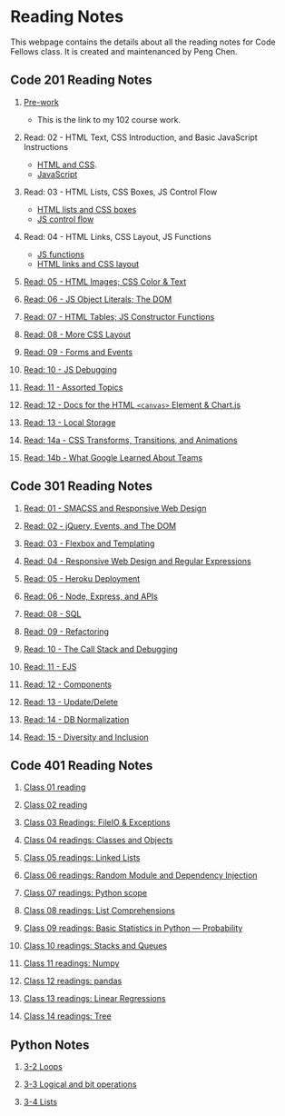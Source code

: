 # Reading Notes
This webpage contains the details about all the reading notes for Code Fellows class. It is created and maintenanced by Peng Chen.
## Code 201 Reading Notes
1. [Pre-work](https://pengchen11.github.io/learning-journal/)
   - This is the link to my 102 course work. 
2. Read: 02 - HTML Text, CSS Introduction, and Basic JavaScript Instructions
   - [HTML and CSS](https://pengchen11.github.io/reading-notes/201/class-02). 
   - [JavaScript](https://pengchen11.github.io/learning-journal/read_08)

3. Read: 03 - HTML Lists, CSS Boxes, JS Control Flow
   - [HTML lists and CSS boxes](https://pengchen11.github.io/reading-notes/201/class-03)
   - [JS control flow](https://pengchen11.github.io/learning-journal/read_08)

4. Read: 04 - HTML Links, CSS Layout, JS Functions
   - [JS functions](https://pengchen11.github.io/learning-journal/read_08)
   - [HTML links and CSS layout](https://pengchen11.github.io/reading-notes/201/class-04)
  
5. [Read: 05 - HTML Images; CSS Color & Text](https://pengchen11.github.io/reading-notes/201/class-05)
  
6. [Read: 06 - JS Object Literals; The DOM](https://pengchen11.github.io/reading-notes/201/class-06)
7. [Read: 07 - HTML Tables; JS Constructor Functions](https://pengchen11.github.io/reading-notes/201/class-07)
8. [Read: 08 - More CSS Layout](https://pengchen11.github.io/reading-notes/201/class-08)
9.  [Read: 09 - Forms and Events](https://pengchen11.github.io/reading-notes/201/class-09)

10. [Read: 10 - JS Debugging](https://pengchen11.github.io/reading-notes/201/class-10)

11. [Read: 11 - Assorted Topics](https://pengchen11.github.io/reading-notes/201/class-11)
  
12. [Read: 12 - Docs for the HTML ```<canvas>``` Element & Chart.js](https://pengchen11.github.io/reading-notes/201/class-12)

13. [Read: 13 - Local Storage](https://pengchen11.github.io/reading-notes/201/class-13)

14. [Read: 14a - CSS Transforms, Transitions, and Animations](https://pengchen11.github.io/reading-notes/201/class-14)
  
15. [Read: 14b - What Google Learned About Teams](https://pengchen11.github.io/reading-notes/201/class-15)

## Code 301 Reading Notes
1. [Read: 01 - SMACSS and Responsive Web Design](https://pengchen11.github.io/reading-notes/301/301-01)

2. [Read: 02 - jQuery, Events, and The DOM](https://pengchen11.github.io/reading-notes/301/301-02)

3. [Read: 03 - Flexbox and Templating](https://pengchen11.github.io/reading-notes/301/301-03)

4. [Read: 04 - Responsive Web Design and Regular Expressions](https://pengchen11.github.io/reading-notes/301/301-04)

5. [Read: 05 - Heroku Deployment](https://pengchen11.github.io/reading-notes/301/301-05)

6. [Read: 06 - Node, Express, and APIs](https://pengchen11.github.io/reading-notes/301/301-06)

7. [Read: 08 - SQL](https://pengchen11.github.io/reading-notes/301/301-07)

8. [Read: 09 - Refactoring](https://pengchen11.github.io/reading-notes/301/301-09)

9. [Read: 10 - The Call Stack and Debugging](https://pengchen11.github.io/reading-notes/301/301-10)

10. [Read: 11 - EJS](https://pengchen11.github.io/reading-notes/301/301-11)

11. [Read: 12 - Components](https://pengchen11.github.io/reading-notes/301/301-12)

12. [Read: 13 - Update/Delete](https://pengchen11.github.io/reading-notes/301/301-13)

13. [Read: 14 - DB Normalization](https://pengchen11.github.io/reading-notes/301/301-14)

14. [Read: 15 - Diversity and Inclusion](https://pengchen11.github.io/reading-notes/301/301-15)

## Code 401 Reading Notes
1. [Class 01 reading](https://pengchen11.github.io/reading-notes/401/401-01)
   
2. [Class 02 reading](https://pengchen11.github.io/reading-notes/401/401-02)
   
3. [Class 03 Readings: FileIO & Exceptions](https://pengchen11.github.io/reading-notes/401/401-03)
   
4. [Class 04 readings: Classes and Objects](https://pengchen11.github.io/reading-notes/401/401-04)

5. [Class 05 readings: Linked Lists](https://pengchen11.github.io/reading-notes/401/401-05)

6. [Class 06 readings: Random Module and Dependency Injection](401/401-06.md)

7. [Class 07 readings: Python scope](https://pengchen11.github.io/reading-notes/401/401-07)

8. [Class 08 readings: List Comprehensions](https://pengchen11.github.io/reading-notes/401/401-08)

9. [Class 09 readings: Basic Statistics in Python — Probability](https://pengchen11.github.io/reading-notes/401/401-09)

10. [Class 10 readings: Stacks and Queues](https://pengchen11.github.io/reading-notes/401/401-10)

11. [Class 11 readings: Numpy](https://pengchen11.github.io/reading-notes/401/401-11)

12. [Class 12 readings: pandas](https://pengchen11.github.io/reading-notes/401/401-12)

13. [Class 13 readings: Linear Regressions](https://pengchen11.github.io/reading-notes/401/401-13)

14. [Class 14 readings: Tree](https://pengchen11.github.io/reading-notes/401/401-14)
    

## Python Notes
1. [3-2 Loops](https://pengchen11.github.io/reading-notes/python/3-2)
   
2. [3-3 Logical and bit operations](https://pengchen11.github.io/reading-notes/python/3-3)
   
3. [3-4 Lists](https://pengchen11.github.io/reading-notes/python/3-4)
   
   